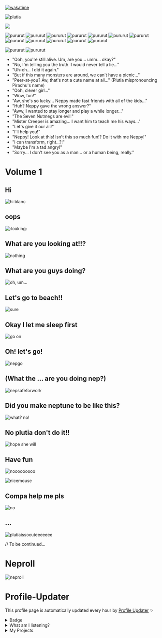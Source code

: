 [![wakatime](https://wakatime.com/badge/user/5cb7cd14-ac7e-4fc0-9f81-6036760cb6a3.svg)](https://wakatime.com/@5cb7cd14-ac7e-4fc0-9f81-6036760cb6a3)<br>

![plutia](https://static.wikia.nocookie.net/neptunia/images/b/b3/09_Plutia_chibi.png/revision/latest/scale-to-width-down/345?cb=20140623153254)

<img src="https://c.tenor.com/OjttujpmWE0AAAAC/plutia-hyperdimension-neptunia.gif"  />

![pururut](https://c.tenor.com/MNaxIbg2jqIAAAAC/plutia-anime.gif)
![pururut](https://c.tenor.com/XRG56h03f6oAAAAC/plutia.gif)
![pururut](https://c.tenor.com/jwvxbVagFs4AAAAC/plutia.gif)
![pururut](https://c.tenor.com/eAovg_mOt-oAAAAC/plutia-hyperdimension-neptunia.gif)
![pururut](https://c.tenor.com/6Mf1Q4OMZ98AAAAC/plutia-iris-heart.gif)
![pururut](https://c.tenor.com/M6v3LMKve-4AAAAC/plutia-hyperdimension-neptunia.gif)
![pururut](https://c.tenor.com/tDXO6XGWZvEAAAAC/plutia-sand-castle.gif)
![pururut](https://c.tenor.com/voPqPQAnh7IAAAAd/plutia-hyperdimension-neptunia.gif)
![pururut](https://c.tenor.com/vWMA6DwPeAIAAAAC/plutia-hug.gif)
![pururut](https://c.tenor.com/Kbgmnc9TrmQAAAAC/anime-plutia.gif)
![pururut](https://c.tenor.com/yjMETQFDyBwAAAAM/hyperdimension-neptunia-iris-heart.gif)
![pururut](https://c.tenor.com/QqbFSBYbgrMAAAAd/plutia-hyperdimension-neptunia.gif)

![pururut](https://static.wikia.nocookie.net/neptunia/images/2/21/Plutia_Tapestry.jpg/revision/latest/scale-to-width-down/750?cb=20210423010556)
![pururut](https://static.wikia.nocookie.net/neptunia/images/e/e3/Who%27s_the_Daddy%21.png/revision/latest/scale-to-width-down/1000?cb=20161016182511)

- "Ooh, you're still alive. Um, are you... umm... okay?"
- "No, I'm telling you the truth. I would never tell a lie..."
- "Uh-oh... I did it again."
- "But if this many monsters are around, we can't have a picnic..."
- "Peer-at-you? Aw, that's not a cute name at all..." (Plutia mispronouncing Pirachu's name)
- "Ooh, clever girl..."
- "Wow, fun!"
- "Aw, she's so lucky... Neppy made fast friends with all of the kids..."
- "Huh? Neppy gave the wrong answer?"
- "Aww, I wanted to stay longer and play a while longer..."
- "The Seven Nutmegs are evil!"
- "Mister Creeper is amazing... I want him to teach me his ways..."
- "Let's give it our all!"
- "I'll help you!"
- "Neppy! Look at this! Isn't this so much fun!? Do it with me Neppy!"
- "I can transform, right...?!"
- "Maybe I'm a tad angry!"
- "Sorry... I don't see you as a man... or a human being, really."

# Volume 1

## Hi
![hi blanc](https://static.wikia.nocookie.net/neptunia/images/6/6b/RB1_Blanc.png/revision/latest/scale-to-width-down/470?cb=20141019230140)

## oops
![:looking:](https://static.wikia.nocookie.net/neptunia/images/7/78/VVVtune-Blanc_2.png/revision/latest/scale-to-width-down/1000?cb=20200313165144)

## What are you looking at!!?
![nothing](https://static.wikia.nocookie.net/neptunia/images/f/fa/Anime_Blanc_Embarrassed.png/revision/latest/scale-to-width-down/600?cb=20160727164545)

## What are you guys doing?
![oh, um...](https://static.wikia.nocookie.net/neptunia/images/5/57/Neptune_HDN.png/revision/latest/scale-to-width-down/624?cb=20141019221325)

## Let's go to beach!!
![sure](https://static.wikia.nocookie.net/neptunia/images/c/cc/RB1_CG_16.png/revision/latest/scale-to-width-down/1000?cb=20180418054833)

## Okay I let me sleep first
![go on](https://c.tenor.com/i_XYW_vXlPMAAAAC/nep-anime.gif)

## Oh! let's go!
![nepgo](https://c.tenor.com/K9pCFSvrXW8AAAAC/nep-anime.gif)

## (What the ... are you doing nep?)
![nepsafeforwork](https://c.tenor.com/4eOo1iVHtrQAAAAC/nep-anime.gif)

## Did you make neptune to be like this?
![what? no!](https://c.tenor.com/XRG56h03f6oAAAAC/plutia.gif)

## No plutia don't do it!!
![hope she will](https://static.wikia.nocookie.net/neptunia/images/c/cf/Plutia_-_Hyperdimension_Neptunia_The_Animation.png/revision/latest/scale-to-width-down/1000?cb=20170503190352)

## Have fun
![nooooooooo](https://c.tenor.com/6Mf1Q4OMZ98AAAAC/plutia-iris-heart.gif)

![nicemouse](https://c.tenor.com/eAovg_mOt-oAAAAC/plutia-hyperdimension-neptunia.gif)

## Compa help me pls
![no](https://static.wikia.nocookie.net/neptunia/images/9/9c/HD_Noire-Compa_Kiss_Front.png/revision/latest/scale-to-width-down/1000?cb=20190822040037)

## ...
![plutiaissocuteeeeeee](https://static.wikia.nocookie.net/neptunia/images/b/b2/Plutia_-_Hyperdimension_Neptunia_The_Animation_3.png/revision/latest/scale-to-width-down/1000?cb=20180329061602)

// To be continued...

# Neproll
![neproll](https://c.tenor.com/uBHGeNeYUnMAAAAC/neptune-cute.gif)

# Profile-Updater
This profile page is automatically updated every hour by [Profile Updater](https://github.com/tinvv/profile-updater) ✨

<details>
<summary>Badge</summary>
<img src="https://github-profile-trophy.vercel.app/?username=tinvv&theme=discord&column=8)" /> 
 
![stats](https://github-readme-stats.vercel.app/api?username=tinvv&show_icons=true&line_height=24)
 
</details>
<details>
<summary>What am I listening?</summary>
  
[![img](https://spotify-github-profile.vercel.app/api/view?uid=0ysdo113nkd8khvn2kn7al2s5&cover_image=true&theme=default)](https://spotify-github-profile.vercel.app/api/view.svg?uid=0ysdo113nkd8khvn2kn7al2s5&redirect=true)
  
</details>

<details>
<summary>
My Projects
</summary>
  
<!-- [PROFILE UPDATER]: START -->
## My Projects
- [555](https://github.com/tinvv/555) ( [3 stars](https://github.com/tinvv/555/stargazers) )
- [Anti-Chrome](https://github.com/tinvv/Anti-Chrome) ( [2 stars](https://github.com/tinvv/Anti-Chrome/stargazers) )
- [AnyDictionary](https://github.com/tinvv/AnyDictionary) ( [2 stars](https://github.com/tinvv/AnyDictionary/stargazers) )
- [Awesome-Quotes](https://github.com/tinvv/Awesome-Quotes) ( [1 stars](https://github.com/tinvv/Awesome-Quotes/stargazers) )
- [Chanom](https://github.com/tinvv/Chanom) ( [1 stars](https://github.com/tinvv/Chanom/stargazers) )
- [GameOutsideGame-Level-J](https://github.com/tinvv/GameOutsideGame-Level-J) ( [2 stars](https://github.com/tinvv/GameOutsideGame-Level-J/stargazers) )
- [JavaScript2JavaScript](https://github.com/tinvv/JavaScript2JavaScript) ( [1 stars](https://github.com/tinvv/JavaScript2JavaScript/stargazers) )
- [Manoonland](https://github.com/tinvv/Manoonland)
- [MukPakPak](https://github.com/tinvv/MukPakPak) ( [4 stars](https://github.com/tinvv/MukPakPak/stargazers) )
- [Noteable](https://github.com/tinvv/Noteable) ( [1 stars](https://github.com/tinvv/Noteable/stargazers) )
- [PlutiaRoll](https://github.com/tinvv/PlutiaRoll) ( [1 stars](https://github.com/tinvv/PlutiaRoll/stargazers) )
- [Record-of-the-Earth](https://github.com/tinvv/Record-of-the-Earth) ( [4 stars](https://github.com/tinvv/Record-of-the-Earth/stargazers) )
- [Sveltekit-TailwindCSS-template](https://github.com/tinvv/Sveltekit-TailwindCSS-template) ( [2 stars](https://github.com/tinvv/Sveltekit-TailwindCSS-template/stargazers) )
- [THREE.js-resume](https://github.com/tinvv/THREE.js-resume)
- [THREE.js-solar-system](https://github.com/tinvv/THREE.js-solar-system) ( [3 stars](https://github.com/tinvv/THREE.js-solar-system/stargazers) [1 issues](https://github.com/tinvv/THREE.js-solar-system/issues) )
- [What-Should-I-Listen](https://github.com/tinvv/What-Should-I-Listen) ( [5 stars](https://github.com/tinvv/What-Should-I-Listen/stargazers) )
- [bing-chiller-and-super-idol](https://github.com/tinvv/bing-chiller-and-super-idol) ( [1 stars](https://github.com/tinvv/bing-chiller-and-super-idol/stargazers) )
- [blog](https://github.com/tinvv/blog)
- [digital-garden](https://github.com/tinvv/digital-garden) ( [1 stars](https://github.com/tinvv/digital-garden/stargazers) )
- [minesweeple](https://github.com/tinvv/minesweeple) ( [4 stars](https://github.com/tinvv/minesweeple/stargazers) )
- [plutie](https://github.com/tinvv/plutie) ( [1 stars](https://github.com/tinvv/plutie/stargazers) )
- [profile-updater](https://github.com/tinvv/profile-updater) ( [5 stars](https://github.com/tinvv/profile-updater/stargazers) )
- [shouldYou](https://github.com/tinvv/shouldYou) ( [2 stars](https://github.com/tinvv/shouldYou/stargazers) )
- [tie](https://github.com/tinvv/tie)
- [tinvv](https://github.com/tinvv/tinvv) ( [3 stars](https://github.com/tinvv/tinvv/stargazers) )
- [toGamer](https://github.com/tinvv/toGamer) ( [1 stars](https://github.com/tinvv/toGamer/stargazers) )
- [web](https://github.com/tinvv/web) ( [1 stars](https://github.com/tinvv/web/stargazers) )
- [wrong-lang](https://github.com/tinvv/wrong-lang) ( [5 stars](https://github.com/tinvv/wrong-lang/stargazers) )
- [wrongdroid](https://github.com/tinvv/wrongdroid)

## My contribution
- [Chat-Client-and-Server-with-Java-Socket](https://github.com/tinvv/Chat-Client-and-Server-with-Java-Socket)
- [DaiMai](https://github.com/tinvv/DaiMai)
- [FunctinoScript](https://github.com/tinvv/FunctinoScript)
- [Hello-World](https://github.com/tinvv/Hello-World)
- [SadetLibraryAPI](https://github.com/tinvv/SadetLibraryAPI)
- [antibadwordbot](https://github.com/tinvv/antibadwordbot)
- [awesome-cheab-quotes](https://github.com/tinvv/awesome-cheab-quotes)
- [awesome-maas](https://github.com/tinvv/awesome-maas)
- [awesome-prayuth-works](https://github.com/tinvv/awesome-prayuth-works)
- [awesome-websites-as-answers](https://github.com/tinvv/awesome-websites-as-answers)
- [baht.js](https://github.com/tinvv/baht.js)
- [can-i-order-macbook-m1-max-in-thailand-now](https://github.com/tinvv/can-i-order-macbook-m1-max-in-thailand-now)
- [coffee-to-code](https://github.com/tinvv/coffee-to-code)
- [dontasktoask.com](https://github.com/tinvv/dontasktoask.com)
- [dotfiles](https://github.com/tinvv/dotfiles)
- [dumb-questions-th](https://github.com/tinvv/dumb-questions-th)
- [learn](https://github.com/tinvv/learn)
- [manoonchai.com](https://github.com/tinvv/manoonchai.com)
- [milerdark-vscode-theme](https://github.com/tinvv/milerdark-vscode-theme)
- [nohello-th](https://github.com/tinvv/nohello-th)
- [nunmun](https://github.com/tinvv/nunmun)
- [poppoll](https://github.com/tinvv/poppoll)
- [resound](https://github.com/tinvv/resound)
- [swot](https://github.com/tinvv/swot)
- [timelapse](https://github.com/tinvv/timelapse)
- [torpleng](https://github.com/tinvv/torpleng)
- [twitch_tools](https://github.com/tinvv/twitch_tools)
<!-- [PROFILE UPDATER]: END -->
